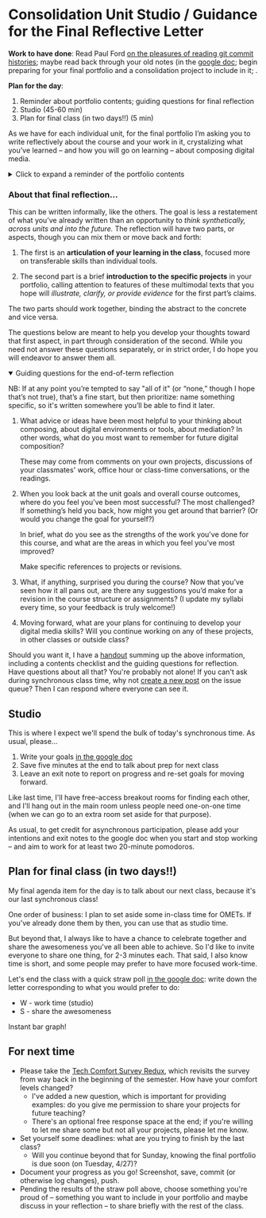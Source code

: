# Consolidation Unit Studio / Guidance for the Final Reflective Letter

**Work to have done**: <!-- respond to an updated version of the [Tech Comfort Survey](http://bit.ly/cdm-tech-survey); -->Read Paul Ford [on the pleasures of reading git commit histories](https://www.nytimes.com/2019/06/11/magazine/letter-of-recommendation-bug-fixes-git.html); maybe read back through your old notes (in the [google doc](http://bit.ly/cdm2021spring-notes); begin preparing for your final portfolio and a consolidation project to include in it; .

**Plan for the day**:

1. Reminder about portfolio contents; guiding questions for final reflection
2. Studio (45-60 min)
3. Plan for final class (in two days!!) (5 min)

As we have for each individual unit, for the final portfolio I’m asking you to write reflectively about the course and your work in it, crystalizing what you’ve learned – and how you will go on learning – about composing digital media.

<details><summary>Click to expand a reminder of the portfolio contents</summary>

<div class="alert alert-white">
The final portfolio itself will consist of a single post on the <a href="{{site.github.issues_url}}">issue queue</a> (thread coming soon), containing:

<ul>
  <li>a <strong>prose reflection</strong> of at least 800-1200 words (1200-1800 recommended), reflecting on the course and framing the portfolio’s contents in terms of your learning and goals;</li>
  <li><strong>representative thumbnails, hyperlinked to final rendered versions</strong> of your four unit projects, i.e. Soundscape Narrative (.mp3), Visual Argument (.png), Website (live url or index.html), and Consolidation (tbd);</li>
  <li><strong>links to your repositories</strong> (on either GitHub or Box) for each of those pieces; and</li>
  <li><strong>a thumbnail image of at least one specific prior draft, hyperlinked to that draft's commit in the revision history</strong>, allowing you to talk about your revision skills.</li>
</ul>
</div>

As with previous reflections, I encourage you to include these screenshots and thumbnails wherever they make the most sense, rather than feeling like they need to be segregated from the rest of your thoughts.

</details>


### About that final reflection...

This can be written informally, like the others. The goal is less a restatement of what you’ve already written than an opportunity to _think synthetically, across units and into the future._ The reflection will have two parts, or aspects, though you can mix them or move back and forth:

1.	The first is an **articulation of your learning in the class**, focused more on transferable skills than individual tools.

2.	The second part is a brief **introduction to the specific projects** in your portfolio, calling attention to features of these multimodal texts that you hope will _illustrate, clarify, or provide evidence_ for the first part’s claims.

The two parts should work together, binding the abstract to the concrete and vice versa.

The questions below are meant to help you develop your thoughts toward that first aspect, in part through consideration of the second. While you need not answer these questions separately, or in strict order, I do hope you will endeavor to answer them all.

<details open><summary>Guiding questions for the end-of-term reflection</summary>

<p>NB: If at any point you’re tempted to say "all of it" (or “none,” though I hope that’s not true), that’s a fine start, but then prioritize: name something specific, so it's written somewhere you’ll be able to find it later.</p>

<ol class="lalpha">
<li><p>What advice or ideas have been most helpful to your thinking about composing, about digital environments or tools, about mediation? In other words, what do you most want to remember for future digital composition? </p>

<p>These may come from comments on your own projects, discussions of your classmates' work, office hour or class-time conversations, or the readings. </p>
</li>

<li><p>When you look back at the unit goals and overall course outcomes, where do you feel you’ve been most successful? The most challenged? If something’s held you back, how might you get around that barrier? (Or would you change the goal for yourself?) </p>

<p>In brief, what do you see as the strengths of the work you've done for this course, and what are the areas in which you feel you’ve most improved? </p>

<p>Make specific references to projects or revisions.</p>
</li>

<li><p>What, if anything, surprised you during the course? Now that you’ve seen how it all pans out, are there any suggestions you’d make for a revision in the course structure or assignments? (I update my syllabi every time, so your feedback is truly welcome!)</p></li>

<li><p>Moving forward, what are your plans for continuing to develop your digital media skills? Will you continue working on any of these projects, in other classes or outside class?</p></li>
</ol>
</details>

<div class="alert alert-info">
Should you want it, I have a <a href="{{site.github.url}}/uploads/handout--final-portfolio-prompt.docx?raw=true">handout</a> summing up the above information, including a contents checklist and the guiding questions for reflection.
</div>



<div class="alert alert-warning">
Have questions about all that? You're probably not alone! If you can't ask during synchronous class time, why not <a href="{{site.github.issues_url}}/new">create a new post</a> on the issue queue? Then I can respond where everyone can see it.
</div>


## Studio
This is where I expect we'll spend the bulk of today's synchronous time. As usual, please...

1. Write your goals [in the google doc](http://bit.ly/cdm2021spring-notes)
2. Save five minutes at the end to talk about prep for next class
3. Leave an exit note to report on progress and re-set goals for moving forward.

Like last time, I'll have free-access breakout rooms for finding each other, and I'll hang out in the main room unless people need one-on-one time (when we can go to an extra room set aside for that purpose).

<div class="alert alert-warning">
As usual, to get credit for asynchronous participation, please add your intentions and exit notes to the google doc when you start and stop working – and aim to work for at least two 20-minute pomodoros.
</div>


## Plan for final class (in two days!!)

My final agenda item for the day is to talk about our next class, because it's our last synchronous class!

One order of business: I plan to set aside some in-class time for OMETs. If you've already done them by then, you can use that as studio time.

But beyond that, I always like to have a chance to celebrate together and share the awesomeness you've all been able to achieve. So I'd like to invite everyone to share one thing, for 2-3 minutes each. That said, I also know time is short, and some people may prefer to have more focused work-time.

Let's end the class with a quick straw poll [in the google doc](http://bit.ly/cdm2021spring-notes): write down the letter corresponding to what you would prefer to do:

* W - work time (studio)
* S - share the awesomeness

Instant bar graph!

## For next time

* Please take the [Tech Comfort Survey Redux](http://bit.ly/tech-comfort-redux), which revisits the survey from way back in the beginning of the semester. How have your comfort levels changed?
  - I've added a new question, which is important for providing examples: do you give me permission to share your projects for future teaching?
  - There's an optional free response space at the end; if you're willing to let me share some but not all your projects, please let me know.
* Set yourself some deadlines: what are you trying to finish by the last class?   
  - Will you continue beyond that for Sunday, knowing the final portfolio is due soon (on Tuesday, 4/27)?
* Document your progress as you go! Screenshot, save, commit (or otherwise log changes), push.
* Pending the results of the straw poll above, choose something you're proud of – something you want to include in your portfolio and maybe discuss in your reflection – to share briefly with the rest of the class.
